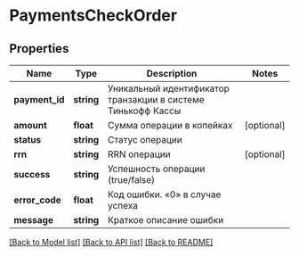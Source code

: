 # PaymentsCheckOrder

## Properties
Name | Type | Description | Notes
------------ | ------------- | ------------- | -------------
**payment_id** | **string** | Уникальный идентификатор транзакции в системе Тинькофф Кассы | 
**amount** | **float** | Сумма операции в копейках | [optional] 
**status** | **string** | Статус операции | 
**rrn** | **string** | RRN операции | [optional] 
**success** | **string** | Успешность операции (true/false) | 
**error_code** | **float** | Код ошибки. «0» в случае успеха | 
**message** | **string** | Краткое описание ошибки | 

[[Back to Model list]](../README.md#documentation-for-models) [[Back to API list]](../README.md#documentation-for-api-endpoints) [[Back to README]](../README.md)


